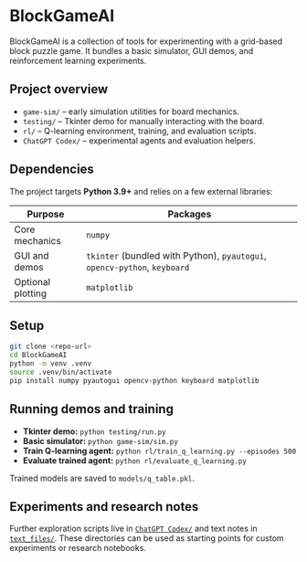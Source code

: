 # BlockGameAI

BlockGameAI is a collection of tools for experimenting with a grid-based block puzzle game. It bundles a basic simulator, GUI demos, and reinforcement learning experiments.

## Project overview
- `game-sim/` – early simulation utilities for board mechanics.
- `testing/` – Tkinter demo for manually interacting with the board.
- `rl/` – Q-learning environment, training, and evaluation scripts.
- `ChatGPT Codex/` – experimental agents and evaluation helpers.

## Dependencies
The project targets **Python 3.9+** and relies on a few external libraries:

| Purpose | Packages |
|---------|----------|
| Core mechanics | `numpy` |
| GUI and demos | `tkinter` (bundled with Python), `pyautogui`, `opencv-python`, `keyboard` |
| Optional plotting | `matplotlib` |

## Setup
```bash
git clone <repo-url>
cd BlockGameAI
python -m venv .venv
source .venv/bin/activate
pip install numpy pyautogui opencv-python keyboard matplotlib
```

## Running demos and training
- **Tkinter demo:** `python testing/run.py`
- **Basic simulator:** `python game-sim/sim.py`
- **Train Q-learning agent:** `python rl/train_q_learning.py --episodes 500`
- **Evaluate trained agent:** `python rl/evaluate_q_learning.py`

Trained models are saved to `models/q_table.pkl`.

## Experiments and research notes
Further exploration scripts live in [`ChatGPT Codex/`](ChatGPT%20Codex/) and text notes in [`text_files/`](text_files/). These directories can be used as starting points for custom experiments or research notebooks.
